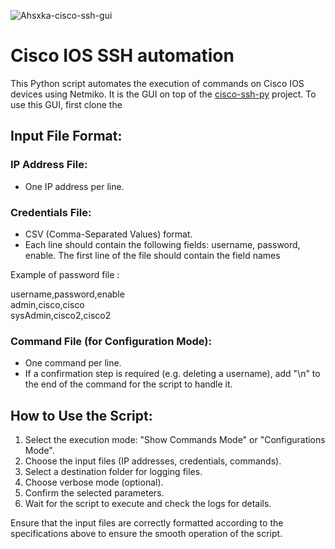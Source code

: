 ![Ahsxka-cisco-ssh-gui](https://github.com/Ahsxka/cisco-ssh-gui/assets/162576190/2eabbe83-ac70-4d1c-bb51-40654eec8a70)

# Cisco IOS SSH automation

This Python script automates the execution of commands on Cisco IOS devices using Netmiko. It is the GUI on top of the [cisco-ssh-py](https://github.com/Ahsxka/cisco-ssh-py) project. To use this GUI, first clone the 

## Input File Format:

### IP Address File:
- One IP address per line.

### Credentials File:
- CSV (Comma-Separated Values) format.
- Each line should contain the following fields: username, password, enable. The first line of the file should contain the field names

Example of password file :

username,password,enable<br>
admin,cisco,cisco<br>
sysAdmin,cisco2,cisco2

### Command File (for Configuration Mode):
- One command per line.
- If a confirmation step is required (e.g. deleting a username), add "\n" to the end of the command for the script to handle it.

## How to Use the Script:
1. Select the execution mode: "Show Commands Mode" or "Configurations Mode".
2. Choose the input files (IP addresses, credentials, commands).
3. Select a destination folder for logging files.
4. Choose verbose mode (optional).
5. Confirm the selected parameters.
6. Wait for the script to execute and check the logs for details.

Ensure that the input files are correctly formatted according to the specifications above to ensure the smooth operation of the script.
